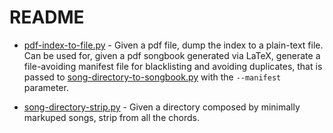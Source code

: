 # README

- [pdf-index-to-file.py](pdf-index-to-file.py) - Given a pdf file, dump the index to a plain-text file. Can be used for, given a pdf songbook generated via LaTeX, generate a file-avoiding manifest file for blacklisting and avoiding duplicates, that is passed to [song-directory-to-songbook.py](/song-directory-to-songbook.py) with the `--manifest` parameter.

- [song-directory-strip.py](song-directory-strip.py) - Given a directory composed by minimally markuped songs, strip from all the chords.
